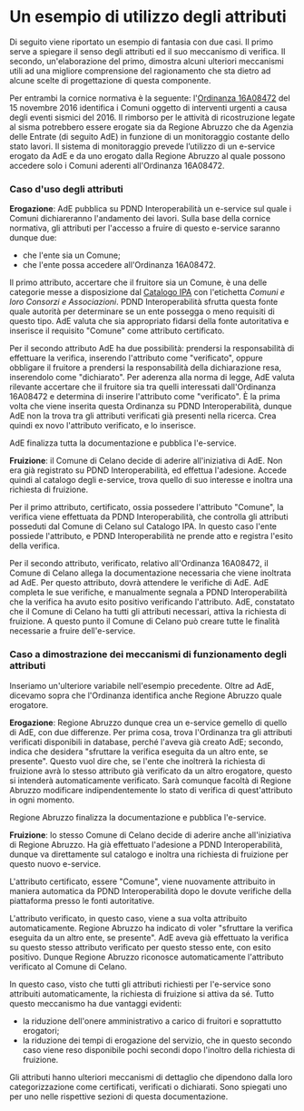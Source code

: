 # Un esempio di utilizzo degli attributi

Di seguito viene riportato un esempio di fantasia con due casi. Il primo serve a spiegare il senso degli attributi ed il suo meccanismo di verifica. Il secondo, un'elaborazione del primo, dimostra alcuni ulteriori meccanismi utili ad una migliore comprensione del ragionamento che sta dietro ad alcune scelte di progettazione di questa componente.

Per entrambi la cornice normativa è la seguente: l'[Ordinanza 16A08472](https://www.gazzettaufficiale.it/atto/serie_generale/caricaDettaglioAtto/originario?atto.dataPubblicazioneGazzetta=2016-12-03\&atto.codiceRedazionale=16A08472\&elenco30giorni=false) del 15 novembre 2016 identifica i Comuni oggetto di interventi urgenti a causa degli eventi sismici del 2016. Il rimborso per le attività di ricostruzione legate al sisma potrebbero essere erogate sia da Regione Abruzzo che da Agenzia delle Entrate (di seguito AdE) in funzione di un monitoraggio costante dello stato lavori. Il sistema di monitoraggio prevede l’utilizzo di un e-service erogato da AdE e da uno erogato dalla Regione Abruzzo al quale possono accedere solo i Comuni aderenti all'Ordinanza 16A08472.

### Caso d'uso degli attributi

**Erogazione**: AdE pubblica su PDND Interoperabilità un e-service sul quale i Comuni dichiareranno l'andamento dei lavori. Sulla base della cornice normativa, gli attributi per l'accesso a fruire di questo e-service saranno dunque due:

* che l'ente sia un Comune;
* che l'ente possa accedere all'Ordinanza 16A08472.

Il primo attributo, accertare che il fruitore sia un Comune, è una delle categorie messe a disposizione dal [Catalogo IPA](https://indicepa.gov.it/ipa-portale/dati-statistiche/dettaglio-numeri-ipa) con l'etichetta _Comuni e loro Consorzi e Associazioni_. PDND Interoperabilità sfrutta questa fonte quale autorità per determinare se un ente possegga o meno requisiti di questo tipo. AdE valuta che sia appropriato fidarsi della fonte autoritativa e inserisce il requisito "Comune" come attributo certificato.

Per il secondo attributo AdE ha due possibilità: prendersi la responsabilità di effettuare la verifica, inserendo l'attributo come "verificato", oppure obbligare il fruitore a prendersi la responsabilità della dichiarazione resa, inserendolo come "dichiarato". Per aderenza alla norma di legge, AdE valuta rilevante accertare che il fruitore sia tra quelli interessati dall'Ordinanza 16A08472 e determina di inserire l'attributo come "verificato". È la prima volta che viene inserita questa Ordinanza su PDND Interoperabilità, dunque AdE non la trova tra gli attributi verificati già presenti nella ricerca. Crea quindi ex novo l'attributo verificato, e lo inserisce.

AdE finalizza tutta la documentazione e pubblica l'e-service.

**Fruizione**: il Comune di Celano decide di aderire all'iniziativa di AdE. Non era già registrato su PDND Interoperabilità, ed effettua l'adesione. Accede quindi al catalogo degli e-service, trova quello di suo interesse e inoltra una richiesta di fruizione.

Per il primo attributo, certificato, ossia possedere l'attributo "Comune", la verifica viene effettuata da PDND Interoperabilità, che controlla gli attributi posseduti dal Comune di Celano sul Catalogo IPA. In questo caso l'ente possiede l'attributo, e PDND Interoperabilità ne prende atto e registra l'esito della verifica.

Per il secondo attributo, verificato, relativo all'Ordinanza 16A08472, il Comune di Celano allega la documentazione necessaria che viene inoltrata ad AdE. Per questo attributo, dovrà attendere le verifiche di AdE. AdE completa le sue verifiche, e manualmente segnala a PDND Interoperabilità che la verifica ha avuto esito positivo verificando l'attributo. AdE, constatato che il Comune di Celano ha tutti gli attributi necessari, attiva la richiesta di fruizione. A questo punto il Comune di Celano può creare tutte le finalità necessarie a fruire dell'e-service.

### Caso a dimostrazione dei meccanismi di funzionamento degli attributi

Inseriamo un'ulteriore variabile nell'esempio precedente. Oltre ad AdE, dicevamo sopra che l'Ordinanza identifica anche Regione Abruzzo quale erogatore.

**Erogazione**: Regione Abruzzo dunque crea un e-service gemello di quello di AdE, con due differenze. Per prima cosa, trova l'Ordinanza tra gli attributi verificati disponibili in database, perché l'aveva già creato AdE; secondo, indica che desidera "sfruttare la verifica eseguita da un altro ente, se presente". Questo vuol dire che, se l'ente che inoltrerà la richiesta di fruizione avrà lo stesso attributo già verificato da un altro erogatore, questo si intenderà automaticamente verificato. Sarà comunque facoltà di Regione Abruzzo modificare indipendentemente lo stato di verifica di quest'attributo in ogni momento.

Regione Abruzzo finalizza la documentazione e pubblica l'e-service.

**Fruizione**: lo stesso Comune di Celano decide di aderire anche all'iniziativa di Regione Abruzzo. Ha già effettuato l'adesione a PDND Interoperabilità, dunque va direttamente sul catalogo e inoltra una richiesta di fruizione per questo nuovo e-service.

L'attributo certificato, essere "Comune", viene nuovamente attribuito in maniera automatica da PDND Interoperabilità dopo le dovute verifiche della piattaforma presso le fonti autoritative.

L'attributo verificato, in questo caso, viene a sua volta attribuito automaticamente. Regione Abruzzo ha indicato di voler "sfruttare la verifica eseguita da un altro ente, se presente". AdE aveva già effettuato la verifica su questo stesso attributo verificato per questo stesso ente, con esito positivo. Dunque Regione Abruzzo riconosce automaticamente l'attributo verificato al Comune di Celano.

In questo caso, visto che tutti gli attributi richiesti per l'e-service sono attribuiti automaticamente, la richiesta di fruizione si attiva da sé. Tutto questo meccanismo ha due vantaggi evidenti:

* la riduzione dell'onere amministrativo a carico di fruitori e soprattutto erogatori;
* la riduzione dei tempi di erogazione del servizio, che in questo secondo caso viene reso disponibile pochi secondi dopo l'inoltro della richiesta di fruizione.

Gli attributi hanno ulteriori meccanismi di dettaglio che dipendono dalla loro categorizzazione come certificati, verificati o dichiarati. Sono spiegati uno per uno nelle rispettive sezioni di questa documentazione.
